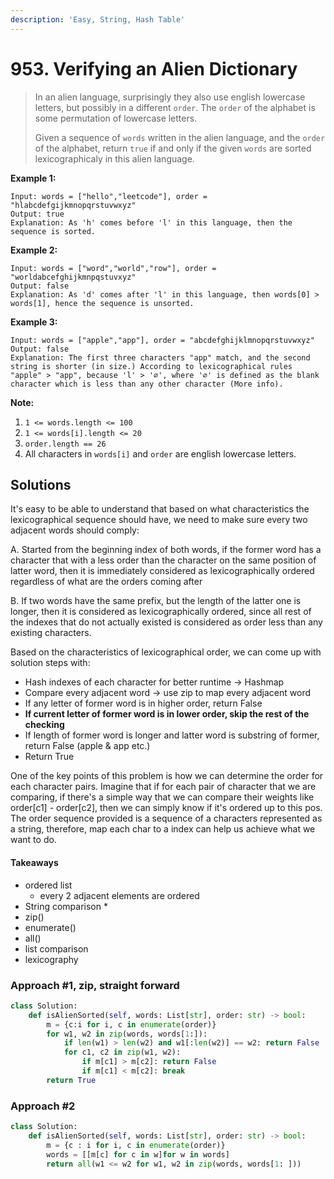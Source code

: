 ```yaml
---
description: 'Easy, String, Hash Table'
---
```


# 953. Verifying an Alien Dictionary

> In an alien language, surprisingly they also use english lowercase letters, but possibly in a different `order`. The `order` of the alphabet is some permutation of lowercase letters.
>
> Given a sequence of `words` written in the alien language, and the `order` of the alphabet, return `true` if and only if the given `words` are sorted lexicographicaly in this alien language.

**Example 1:**

```text
Input: words = ["hello","leetcode"], order = "hlabcdefgijkmnopqrstuvwxyz"
Output: true
Explanation: As 'h' comes before 'l' in this language, then the sequence is sorted.
```

**Example 2:**

```text
Input: words = ["word","world","row"], order = "worldabcefghijkmnpqstuvxyz"
Output: false
Explanation: As 'd' comes after 'l' in this language, then words[0] > words[1], hence the sequence is unsorted.
```

**Example 3:**

```text
Input: words = ["apple","app"], order = "abcdefghijklmnopqrstuvwxyz"
Output: false
Explanation: The first three characters "app" match, and the second string is shorter (in size.) According to lexicographical rules "apple" > "app", because 'l' > '∅', where '∅' is defined as the blank character which is less than any other character (More info).
```

**Note:**

1. `1 <= words.length <= 100`
2. `1 <= words[i].length <= 20`
3. `order.length == 26`
4. All characters in `words[i]` and `order` are english lowercase letters.

## Solutions

It's easy to be able to understand that based on what characteristics the lexicographical sequence should have, we need to make sure every two adjacent words should comply:

A. Started from the beginning index of both words, if the former word has a character that with a less order than the character on the same position of latter word, then it is immediately considered as lexicographically ordered regardless of what are the orders coming after

B. If two words have the same prefix, but the length of the latter one is longer, then it is considered as lexicographically ordered, since all rest of the indexes that do not actually existed is considered as order less than any existing characters.

Based on the characteristics of lexicographical order, we can come up with solution steps with:

* Hash indexes of each character for better runtime -&gt; Hashmap
* Compare every adjacent word -&gt; use zip to map every adjacent word
* If any letter of former word is in higher order, return False
* **If current letter of former word is in lower order, skip the rest of the checking**
* If length of former word is longer and latter word is substring of former, return False \(apple & app etc.\)
* Return True

One of the key points of this problem is how we can determine the order for each character pairs. Imagine that if for each pair of character that we are comparing, if there's a simple way that we can compare their weights like order\[c1\] - order\[c2\], then we can simply know if it's ordered up to this pos. The order sequence provided is a sequence of a characters represented as a string, therefore, map each char to a index can help us achieve what we want to do.

#### Takeaways

* ordered list
  * every 2 adjacent elements are ordered
* String comparison
  * 
* zip\(\)
* enumerate\(\)
* all\(\)
* list comparison
* lexicography

### Approach \#1, zip, straight forward

```python
class Solution:
    def isAlienSorted(self, words: List[str], order: str) -> bool:
        m = {c:i for i, c in enumerate(order)}
        for w1, w2 in zip(words, words[1:]):
            if len(w1) > len(w2) and w1[:len(w2)] == w2: return False
            for c1, c2 in zip(w1, w2):
                if m[c1] > m[c2]: return False
                if m[c1] < m[c2]: break
        return True
```

### Approach \#2

```python
class Solution:
    def isAlienSorted(self, words: List[str], order: str) -> bool:
        m = {c : i for i, c in enumerate(order)}
        words = [[m[c] for c in w]for w in words]
        return all(w1 <= w2 for w1, w2 in zip(words, words[1: ]))
```

